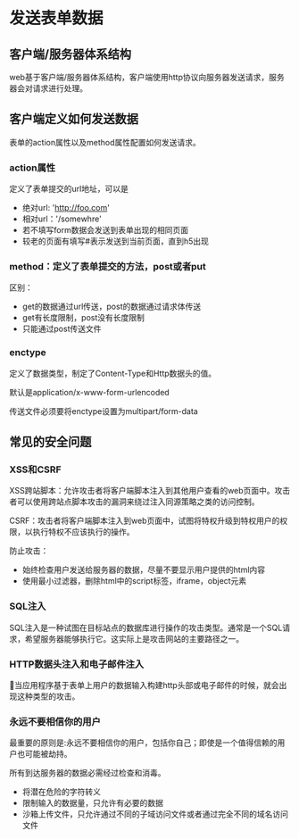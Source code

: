 # 发送表单数据
## 客户端/服务器体系结构
web基于客户端/服务器体系结构，客户端使用http协议向服务器发送请求，服务器会对请求进行处理。

## 客户端定义如何发送数据
表单的action属性以及method属性配置如何发送请求。

### action属性
定义了表单提交的url地址，可以是
- 绝对url: 'http://foo.com'
- 相对url：'/somewhre'
- 若不填写form数据会发送到表单出现的相同页面
- 较老的页面有填写#表示发送到当前页面，直到h5出现

### method：定义了表单提交的方法，post或者put
区别：
- get的数据通过url传送，post的数据通过请求体传送
- get有长度限制，post没有长度限制
- 只能通过post传送文件

### enctype
定义了数据类型，制定了Content-Type和Http数据头的值。

默认是application/x-www-form-urlencoded

传送文件必须要将enctype设置为multipart/form-data

## 常见的安全问题
### XSS和CSRF
XSS跨站脚本：允许攻击者将客户端脚本注入到其他用户查看的web页面中。攻击者可以使用跨站点脚本攻击的漏洞来绕过注入同源策略之类的访问控制。

CSRF：攻击者将客户端脚本注入到web页面中，试图将特权升级到特权用户的权限，以执行特权不应该执行的操作。

防止攻击：
- 始终检查用户发送给服务器的数据，尽量不要显示用户提供的html内容
- 使用最小过滤器，删除html中的script标签，iframe，object元素

### SQL注入
SQL注入是一种试图在目标站点的数据库进行操作的攻击类型。通常是一个SQL请求，希望服务器能够执行它。这实际上是攻击网站的主要路径之一。

### HTTP数据头注入和电子邮件注入
当应用程序基于表单上用户的数据输入构建http头部或电子邮件的时候，就会出现这种类型的攻击。

### 永远不要相信你的用户
最重要的原则是:永远不要相信你的用户，包括你自己；即使是一个值得信赖的用户也可能被劫持。

所有到达服务器的数据必需经过检查和消毒。
- 将潜在危险的字符转义
- 限制输入的数据量，只允许有必要的数据
- 沙箱上传文件，只允许通过不同的子域访问文件或者通过完全不同的域名访问文件